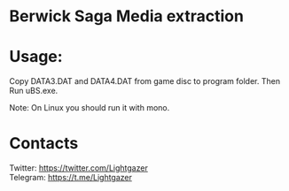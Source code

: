 # Berwick Saga Media extraction
  
# Usage:  
Copy DATA3.DAT and DATA4.DAT from game disc to program folder. Then Run uBS.exe.  
  
Note: On Linux you should run it with mono.
  
# Contacts  
Twitter: https://twitter.com/Lightgazer   
Telegram: https://t.me/Lightgazer
